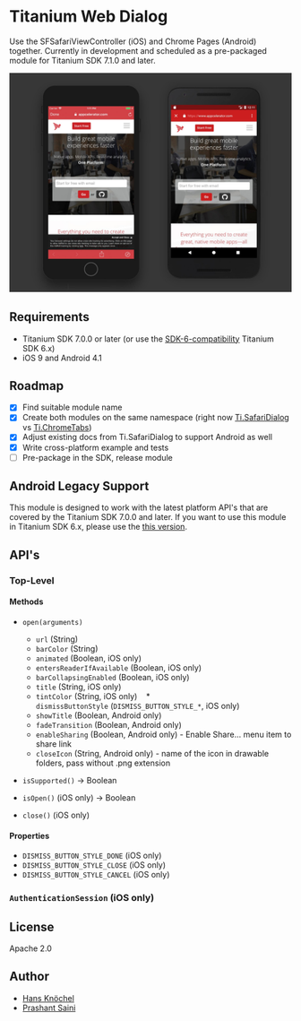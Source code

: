 # Titanium Web Dialog

Use the SFSafariViewController (iOS) and Chrome Pages (Android) together. Currently in development and scheduled 
as a pre-packaged module for Titanium SDK 7.1.0 and later.

<img src="./fixtures/DQM57Q7X4AAF8yR.jpg" width="890" alt="Titanium Web Dialog" />

## Requirements

- Titanium SDK 7.0.0 or later (or use the [SDK-6-compatibility](https://github.com/appcelerator-modules/titanium-web-dialog/tree/SDK-6-compatibility) Titanium SDK 6.x)
- iOS 9 and Android 4.1

## Roadmap

- [x] Find suitable module name
- [x] Create both modules on the same namespace (right now [Ti.SafariDialog](https://github.com/appcelerator-modules/ti.safaridialog) vs [Ti.ChromeTabs](https://github.com/prashantsaini1/ti-chrometabs))
- [x] Adjust existing docs from Ti.SafariDialog to support Android as well
- [x] Write cross-platform example and tests
- [ ] Pre-package in the SDK, release module

## Android Legacy Support

This module is designed to work with the latest platform API's that are covered by the Titanium SDK 7.0.0 and later.
If you want to use this module in Titanium SDK 6.x, please use the [this version](https://github.com/appcelerator-modules/titanium-web-dialog/raw/SDK-6-compatibility/android/legacy/ti.webdialog-android-1.0.0.zip).

## API's

### Top-Level

#### Methods

* `open(arguments)`
    * `url` (String)
    * `barColor` (String)
    * `animated` (Boolean, iOS only)
    * `entersReaderIfAvailable` (Boolean, iOS only)
    * `barCollapsingEnabled` (Boolean, iOS only)
    * `title` (String, iOS only)
    * `tintColor` (String, iOS only)
    * `dismissButtonStyle` (`DISMISS_BUTTON_STYLE_*`, iOS only)
    * `showTitle` (Boolean, Android only)
    * `fadeTransition` (Boolean, Android only)
    * `enableSharing` (Boolean, Android only) - Enable Share... menu item to share link
    * `closeIcon` (String, Android only) - name of the icon in drawable folders, pass without .png extension
  
* `isSupported()` -> Boolean
* `isOpen()` (iOS only) -> Boolean
* `close()` (iOS only)

#### Properties

* `DISMISS_BUTTON_STYLE_DONE` (iOS only)
* `DISMISS_BUTTON_STYLE_CLOSE` (iOS only)
* `DISMISS_BUTTON_STYLE_CANCEL` (iOS only)

### `AuthenticationSession` (iOS only)

## License

Apache 2.0

## Author
- [Hans Knöchel](https://github.com/hansemannn)
- [Prashant Saini](https://github.com/prashantsaini1)
